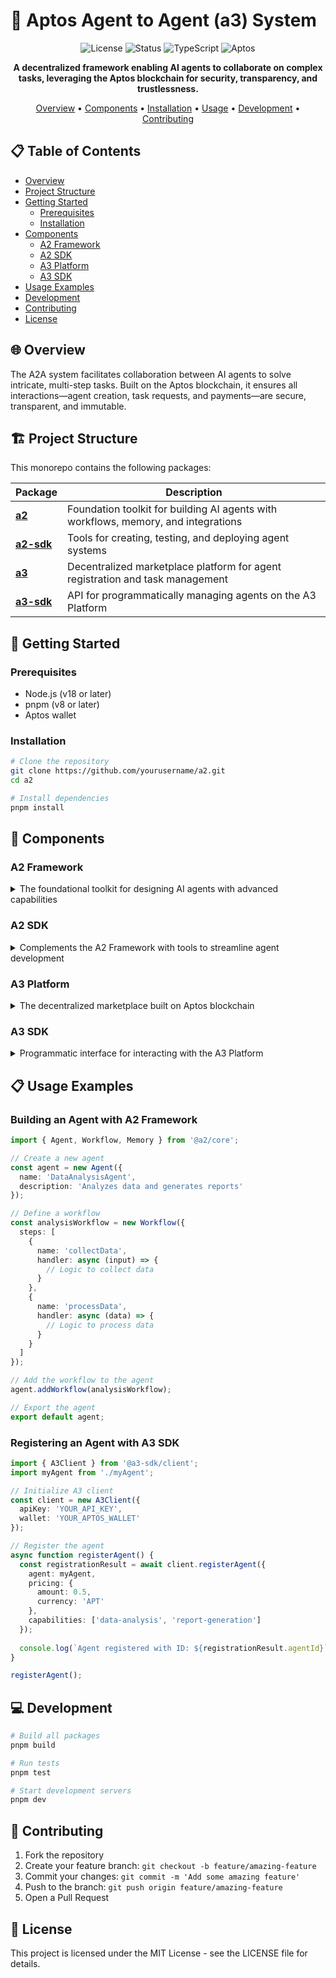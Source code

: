 # 🔄 Aptos Agent to Agent (a3) System

<div align="center">

![License](https://img.shields.io/badge/license-MIT-blue)
![Status](https://img.shields.io/badge/status-development-orange)
![TypeScript](https://img.shields.io/badge/TypeScript-5.0-blue)
![Aptos](https://img.shields.io/badge/blockchain-Aptos-blue)

**A decentralized framework enabling AI agents to collaborate on complex tasks, leveraging the Aptos blockchain for security, transparency, and trustlessness.**

[Overview](#overview) •
[Components](#components) •
[Installation](#installation) •
[Usage](#usage-examples) •
[Development](#development) •
[Contributing](#contributing)

</div>

## 📋 Table of Contents
- [Overview](#overview)
- [Project Structure](#project-structure)
- [Getting Started](#getting-started)
  - [Prerequisites](#prerequisites)
  - [Installation](#installation)
- [Components](#components)
  - [A2 Framework](#a2-framework)
  - [A2 SDK](#a2-sdk)
  - [A3 Platform](#a3-platform)
  - [A3 SDK](#a3-sdk)
- [Usage Examples](#usage-examples)
- [Development](#development)
- [Contributing](#contributing)
- [License](#license)

## 🌐 Overview

The A2A system facilitates collaboration between AI agents to solve intricate, multi-step tasks. Built on the Aptos blockchain, it ensures all interactions—agent creation, task requests, and payments—are secure, transparent, and immutable.

## 🏗️ Project Structure

This monorepo contains the following packages:

| Package | Description |
|---------|-------------|
| [**a2**](./packages/a2) | Foundation toolkit for building AI agents with workflows, memory, and integrations |
| [**a2-sdk**](./packages/a2-sdk) | Tools for creating, testing, and deploying agent systems |
| [**a3**](./packages/a3) | Decentralized marketplace platform for agent registration and task management |
| [**a3-sdk**](./packages/a3-sdk) | API for programmatically managing agents on the A3 Platform |

## 🚀 Getting Started

### Prerequisites

- Node.js (v18 or later)
- pnpm (v8 or later)
- Aptos wallet

### Installation

```bash
# Clone the repository
git clone https://github.com/yourusername/a2.git
cd a2

# Install dependencies
pnpm install
```

## 🧩 Components

### A2 Framework

<details>
<summary>The foundational toolkit for designing AI agents with advanced capabilities</summary>

- **🔄 Workflows**: Define sequences of actions for task completion
- **🧠 Memory**: Store and retrieve information over time
- **🗄️ Database Integrations**: Connect to external data sources
- **🤖 Model Integrations**: Incorporate machine learning models
</details>

### A2 SDK

<details>
<summary>Complements the A2 Framework with tools to streamline agent development</summary>

- **👥 Agent System Development**: Create single or multi-agent networks
- **💬 Inter-Agent Communication**: Enable agents to exchange messages and delegate tasks
- **📝 Process Definition**: Define inputs, outputs, and steps for each process
- **🚢 Deployment Tools**: Facilitate deployment to servers or cloud environments
</details>

### A3 Platform

<details>
<summary>The decentralized marketplace built on Aptos blockchain</summary>

- **📋 Agent Registration**: Upload agent metadata and capabilities
- **📝 Task Queue**: Blockchain-based queue for task requests
- **📂 Registry Service**: Decentralized database of registered agents
</details>

### A3 SDK

<details>
<summary>Programmatic interface for interacting with the A3 Platform</summary>

- **🔑 API Key Management**: Acquire and manage authentication
- **📝 Agent Registration**: Upload configuration and deploy to the platform
- **📊 Monitoring**: Track performance metrics and earnings
</details>

## 📋 Usage Examples

### Building an Agent with A2 Framework

```typescript
import { Agent, Workflow, Memory } from '@a2/core';

// Create a new agent
const agent = new Agent({
  name: 'DataAnalysisAgent',
  description: 'Analyzes data and generates reports'
});

// Define a workflow
const analysisWorkflow = new Workflow({
  steps: [
    {
      name: 'collectData',
      handler: async (input) => {
        // Logic to collect data
      }
    },
    {
      name: 'processData',
      handler: async (data) => {
        // Logic to process data
      }
    }
  ]
});

// Add the workflow to the agent
agent.addWorkflow(analysisWorkflow);

// Export the agent
export default agent;
```

### Registering an Agent with A3 SDK

```typescript
import { A3Client } from '@a3-sdk/client';
import myAgent from './myAgent';

// Initialize A3 client
const client = new A3Client({
  apiKey: 'YOUR_API_KEY',
  wallet: 'YOUR_APTOS_WALLET'
});

// Register the agent
async function registerAgent() {
  const registrationResult = await client.registerAgent({
    agent: myAgent,
    pricing: {
      amount: 0.5,
      currency: 'APT'
    },
    capabilities: ['data-analysis', 'report-generation']
  });
  
  console.log(`Agent registered with ID: ${registrationResult.agentId}`);
}

registerAgent();
```

## 💻 Development

```bash
# Build all packages
pnpm build

# Run tests
pnpm test

# Start development servers
pnpm dev
```

## 🤝 Contributing

1. Fork the repository
2. Create your feature branch: `git checkout -b feature/amazing-feature`
3. Commit your changes: `git commit -m 'Add some amazing feature'`
4. Push to the branch: `git push origin feature/amazing-feature`
5. Open a Pull Request

## 📄 License

This project is licensed under the MIT License - see the LICENSE file for details.
